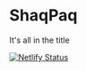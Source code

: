 # ShaqPaq
It's all in the title

[![Netlify Status](https://api.netlify.com/api/v1/badges/661fa33e-783c-4859-a056-e926a3ff218e/deploy-status)](https://app.netlify.com/sites/shaqpaq/deploys)
